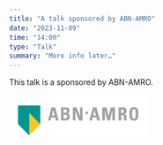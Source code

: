 ```yaml
---
title: "A talk sponsored by ABN-AMRO"
date: "2023-11-09"
time: "14:00"
type: "Talk"
summary: "More info later…"
---
```


This talk is a sponsored by ABN-AMRO.

<a href="https://www.werkenbijabnamro.nl/en/vacancies/department/it" target="_blank"><img src="/images/sponsors/ABN-AMRO.png" width= "250" /></a>

